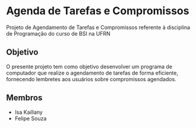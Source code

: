 # Agenda de Tarefas e Compromissos

Projeto de Agendamento de Tarefas e Compromissos referente à disciplina de Programação do curso de BSI na UFRN

## Objetivo 

O presente projeto tem como objetivo desenvolver um programa de computador que realize o agendamento de tarefas de forma eficiente, fornecendo lembretes aos usuários sobre compromissos agendados.

## Membros
* Isa Kaillany
* Felipe Souza
